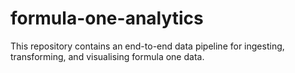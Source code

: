 # formula-one-analytics
This repository contains an end-to-end data pipeline for ingesting, transforming, and visualising formula one data.
